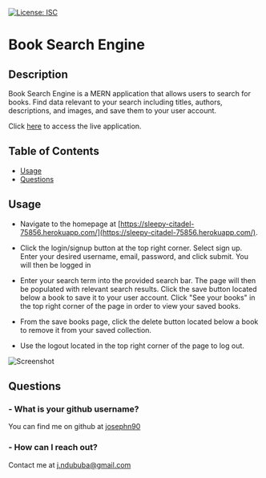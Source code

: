 [![License: ISC](https://img.shields.io/badge/License-ISC-blue.svg)](https://opensource.org/licenses/ISC)
# Book Search Engine

## Description 

Book Search Engine is a MERN application that allows users to search for books. Find data relevant to your search including titles, authors, descriptions, and images, and save them to your user account.

Click [here](https://sleepy-citadel-75856.herokuapp.com/) to access the live application.

## Table of Contents

* [Usage](#usage)
* [Questions](#questions)

## Usage

- Navigate to the homepage at [https://sleepy-citadel-75856.herokuapp.com/](https://sleepy-citadel-75856.herokuapp.com/).

- Click the login/signup button at the top right corner. Select sign up. Enter your desired username, email, password, and click submit. You will then be logged in

- Enter your search term into the provided search bar. The page will then be populated with relevant search results. Click the save button located below a book to save it to your user account. Click "See your books" in the top right corner of the page in order to view your saved books.

- From the save books page, click the delete button located below a book to remove it from your saved collection.

- Use the logout located in the top right corner of the page to log out.

![Screenshot](https://i.imgur.com/UdUF37l.jpg)

## Questions

### - What is your github username?

You can find me on github at [josephn90](https://github.com/josephn90)

### - How can I reach out?

Contact me at <j.ndububa@gmail.com>
